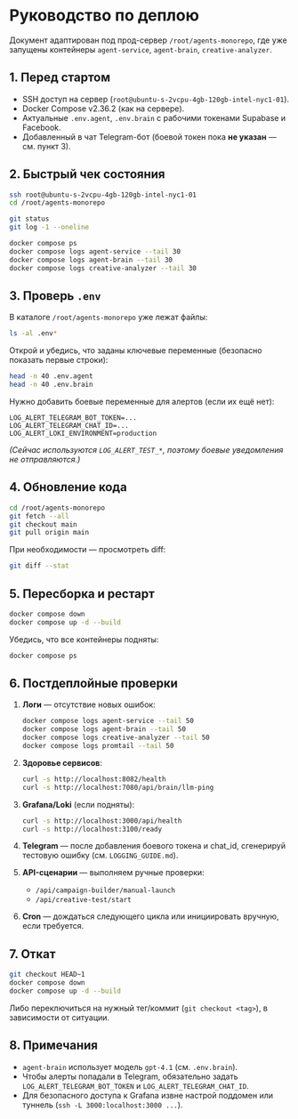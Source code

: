 # Руководство по деплою

Документ адаптирован под прод-сервер `/root/agents-monorepo`, где уже запущены контейнеры `agent-service`, `agent-brain`, `creative-analyzer`.

## 1. Перед стартом

- SSH доступ на сервер (`root@ubuntu-s-2vcpu-4gb-120gb-intel-nyc1-01`).
- Docker Compose v2.36.2 (как на сервере).
- Актуальные `.env.agent`, `.env.brain` с рабочими токенами Supabase и Facebook.
- Добавленный в чат Telegram-бот (боевой токен пока **не указан** — см. пункт 3).

## 2. Быстрый чек состояния

```bash
ssh root@ubuntu-s-2vcpu-4gb-120gb-intel-nyc1-01
cd /root/agents-monorepo

git status
git log -1 --oneline

docker compose ps
docker compose logs agent-service --tail 30
docker compose logs agent-brain --tail 30
docker compose logs creative-analyzer --tail 30
```

## 3. Проверь `.env`

В каталоге `/root/agents-monorepo` уже лежат файлы:

```bash
ls -al .env*
```

Открой и убедись, что заданы ключевые переменные (безопасно показать первые строки):

```bash
head -n 40 .env.agent
head -n 40 .env.brain
```

Нужно добавить боевые переменные для алертов (если их ещё нет):

```
LOG_ALERT_TELEGRAM_BOT_TOKEN=...
LOG_ALERT_TELEGRAM_CHAT_ID=...
LOG_ALERT_LOKI_ENVIRONMENT=production
```

*(Сейчас используются `LOG_ALERT_TEST_*`, поэтому боевые уведомления не отправляются.)*

## 4. Обновление кода

```bash
cd /root/agents-monorepo
git fetch --all
git checkout main
git pull origin main
```

При необходимости — просмотреть diff:

```bash
git diff --stat
```

## 5. Пересборка и рестарт

```bash
docker compose down
docker compose up -d --build
```

Убедись, что все контейнеры подняты:

```bash
docker compose ps
```

## 6. Постдеплойные проверки

1. **Логи** — отсутствие новых ошибок:
   ```bash
   docker compose logs agent-service --tail 50
   docker compose logs agent-brain --tail 50
   docker compose logs creative-analyzer --tail 50
   docker compose logs promtail --tail 50
   ```

2. **Здоровье сервисов**:
   ```bash
   curl -s http://localhost:8082/health
   curl -s http://localhost:7080/api/brain/llm-ping
   ```

3. **Grafana/Loki** (если подняты):
   ```bash
   curl -s http://localhost:3000/api/health
   curl -s http://localhost:3100/ready
   ```

4. **Telegram** — после добавления боевого токена и chat_id, сгенерируй тестовую ошибку (см. `LOGGING_GUIDE.md`).

5. **API-сценарии** — выполняем ручные проверки:
   - `/api/campaign-builder/manual-launch`
   - `/api/creative-test/start`

6. **Cron** — дождаться следующего цикла или инициировать вручную, если требуется.

## 7. Откат

```bash
git checkout HEAD~1
docker compose down
docker compose up -d --build
```

Либо переключиться на нужный тег/коммит (`git checkout <tag>`), в зависимости от ситуации.

## 8. Примечания

- `agent-brain` использует модель `gpt-4.1` (см. `.env.brain`).
- Чтобы алерты попадали в Telegram, обязательно задать `LOG_ALERT_TELEGRAM_BOT_TOKEN` и `LOG_ALERT_TELEGRAM_CHAT_ID`.
- Для безопасного доступа к Grafana извне настрой поддомен или туннель (`ssh -L 3000:localhost:3000 ...`).


